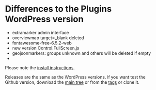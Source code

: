 # Differences to the Plugins WordPress version

* extramarker admin interface
* overviewmap target=_blank deleted
* fontawesome-free-6.5.2-web
* new version Control.FullScreen.js
* geojsonmarkers: groups unknown and others will be deleted if empty
* 

Please note the [install instructions](https://leafext.de/en/doku/about/versions/).

Releases are the same as the WordPress versions. If you want test the Github version, download the [main tree](https://github.com/hupe13/extensions-leaflet-map-github/archive/refs/heads/main.zip) or from the [tags](https://github.com/hupe13/extensions-leaflet-map-github/tags) or clone it.

